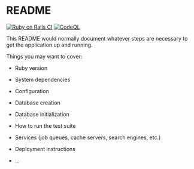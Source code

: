 # README

<!-- badges -->
[![Ruby on Rails CI](https://github.com/Andriy0/test_csp_dashboard/actions/workflows/rubyonrails.yml/badge.svg)](https://github.com/Andriy0/test_csp_dashboard/actions/workflows/rubyonrails.yml) [![CodeQL](https://github.com/Andriy0/test_csp_dashboard/actions/workflows/github-code-scanning/codeql/badge.svg)](https://github.com/Andriy0/test_csp_dashboard/actions/workflows/github-code-scanning/codeql)

This README would normally document whatever steps are necessary to get the
application up and running.

Things you may want to cover:

* Ruby version

* System dependencies

* Configuration

* Database creation

* Database initialization

* How to run the test suite

* Services (job queues, cache servers, search engines, etc.)

* Deployment instructions

* ...
